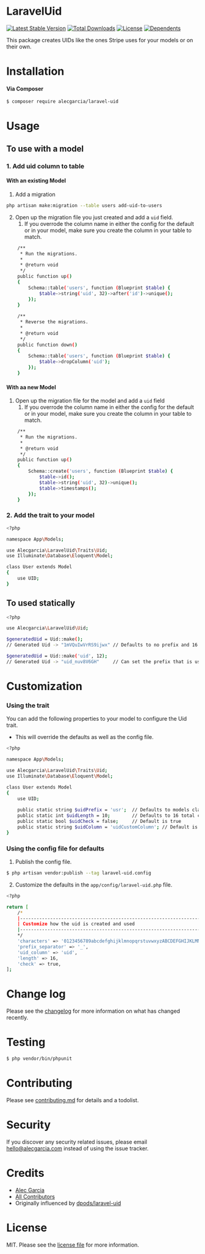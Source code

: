 # LaravelUid
[![Latest Stable Version](http://poser.pugx.org/alecgarcia/laravel-uid/v)](https://packagist.org/packages/alecgarcia/laravel-uid)
[![Total Downloads](http://poser.pugx.org/alecgarcia/laravel-uid/downloads)](https://packagist.org/packages/alecgarcia/laravel-uid)
[![License](http://poser.pugx.org/alecgarcia/laravel-uid/license)](https://packagist.org/packages/alecgarcia/laravel-uid)
[![Dependents](http://poser.pugx.org/alecgarcia/laravel-uid/dependents)](https://packagist.org/packages/alecgarcia/laravel-uid)

This package creates UIDs like the ones Stripe uses for your models or on their own.

Installation
============

#### Via Composer

``` bash
$ composer require alecgarcia/laravel-uid
```

Usage
=====

## To use with a model
### 1. Add uid column to table

#### With an existing Model
1. Add a migration
```bash
php artisan make:migration --table users add-uid-to-users
```

2. Open up the migration file you just created and add a `uid` field.
   1. If you overrode the column name in either the config for the default or in your model, make sure you create the column in your table to match.
```bash
    /**
     * Run the migrations.
     *
     * @return void
     */
    public function up()
    {
        Schema::table('users', function (Blueprint $table) {
            $table->string('uid', 32)->after('id')->unique();
        });
    }
    
    /**
     * Reverse the migrations.
     *
     * @return void
     */
    public function down()
    {
        Schema::table('users', function (Blueprint $table) {
            $table->dropColumn('uid');
        });
    }
```

#### With aa new Model
1. Open up the migration file for the model and add a `uid` field
   1. If you overrode the column name in either the config for the default or in your model, make sure you create the column in your table to match.

```bash
    /**
     * Run the migrations.
     *
     * @return void
     */
    public function up()
    {
        Schema::create('users', function (Blueprint $table) {
            $table->id();
            $table->string('uid', 32)->unique();
            $table->timestamps();
        });
    }
```

### 2. Add the trait to your model
```bash
<?php

namespace App\Models;

use Alecgarcia\LaravelUid\Traits\Uid;
use Illuminate\Database\Eloquent\Model;

class User extends Model
{
    use UID;
}
```

To used statically
------------------
```bash
<?php

use Alecgarcia\LaravelUid\Uid;

$generatedUid = Uid::make();
// Generated Uid -> "1mVQuIwVrRS9ijwx" // Defaults to no prefix and 16 Characters long

$generatedUid = Uid::make('uid', 12);
// Generated Uid -> "uid_nuv8V6GH"     // Can set the prefix that is used and the length
```

Customization
=============

### Using the trait
You can add the following properties to your model to configure the Uid trait.

- This will override the defaults as well as the config file.

```bash
<?php

namespace App\Models;

use Alecgarcia\LaravelUid\Traits\Uid;
use Illuminate\Database\Eloquent\Model;

class User extends Model
{
    use UID;
    
    public static string $uidPrefix = 'usr';  // Defaults to models class name
    public static int $uidLength = 10;        // Defaults to 16 total characters
    public static bool $uidCheck = false;     // Default is true
    public static string $uidColumn = 'uidCustomColumn'; // Default is uid
}
```

### Using the config file for defaults
1. Publish the config file.
```bash
$ php artisan vendor:publish --tag laravel-uid.config
```
2. Customize the defaults in the `app/config/laravel-uid.php` file.
```bash
<?php

return [
    /*
    |--------------------------------------------------------------------------
    | Customize how the uid is created and used
    |--------------------------------------------------------------------------
    */
    'characters' => '0123456789abcdefghijklmnopqrstuvwxyzABCDEFGHIJKLMNOPQRSTUVWXYZ',
    'prefix_separator' => '_',
    'uid_column' => 'uid',
    'length' => 16,
    'check' => true,
];
```

Change log
==========

Please see the [changelog](changelog.md) for more information on what has changed recently.

Testing
=======

``` bash
$ php vendor/bin/phpunit
```

Contributing
============

Please see [contributing.md](contributing.md) for details and a todolist.

Security
========

If you discover any security related issues, please email hello@alecgarcia.com instead of using the issue tracker.

Credits
=======

- [Alec Garcia][link-author]
- [All Contributors][link-contributors]
- Originally influenced by [dpods/laravel-uid][link-influencedby]

License
=======

MIT. Please see the [license file](LICENSE) for more information.

[link-author]: https://github.com/alecgarcia
[link-contributors]: https://github.com/alecgarcia/laravel-uid/graphs/contributors
[link-influencedby]: https://github.com/dpods/laravel-uid
